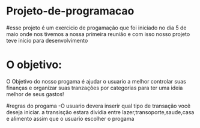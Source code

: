 # Projeto-de-programacao

#esse projeto é um exercicio de progamação que foi iniciado no dia 5 de maio onde nos tivemos a nossa primeira reunião 
e com isso nosso projeto teve inicio para desenvolvimento

# O objetivo:
O Objetivo do nosso progama é ajudar o usuario a melhor controlar suas finanças e organizar suas tranzações por categorias para ter uma
ideia melhor de seus gastos!


#regras do progama
-O usuario devera inserir qual tipo de transação você deseja iniciar.
 a transisção estara dividia entre lazer,transoporte,saude,casa e alimento
 assim que o usuario escolher o progama 





